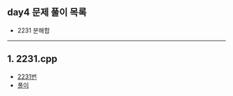 ## day4 문제 풀이 목록
- 2231 분해합

---
## 1. 2231.cpp
- [2231번](https://www.acmicpc.net/problem/2231)
- [풀이](2231.cpp)
